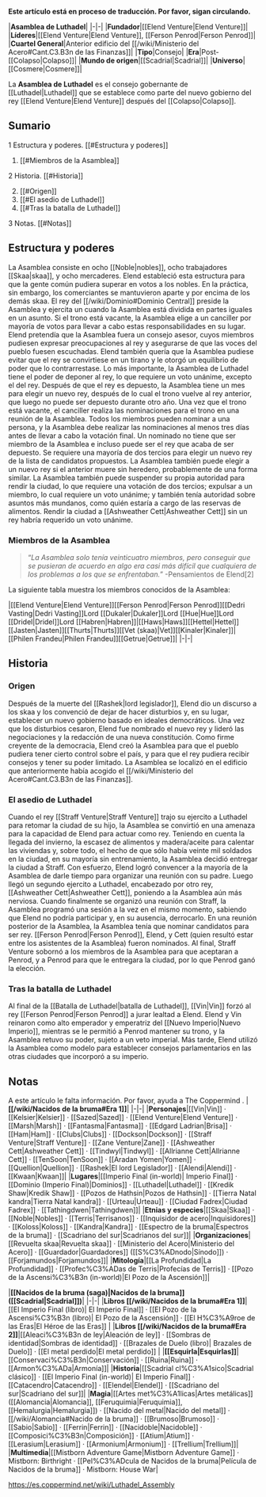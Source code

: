 **Este artículo está en proceso de traducción. Por favor, sigan circulando.**


|**Asamblea de Luthadel**|
|-|-|
|**Fundador**|[[Elend Venture\|Elend Venture]]|
|**Líderes**|[[Elend Venture\|Elend Venture]], [[Ferson Penrod\|Ferson Penrod]]|
|**Cuartel General**|Anterior edificio del [[/wiki/Ministerio del Acero#Cant.C3.B3n de las Finanzas]]|
|**Tipo**|Consejo|
|**Era**|Post-[[Colapso\|Colapso]]|
|**Mundo de origen**|[[Scadrial\|Scadrial]]|
|**Universo**|[[Cosmere\|Cosmere]]|

La **Asamblea de Luthadel** es el consejo gobernante de [[Luthadel\|Luthadel]] que se establece como parte del nuevo gobierno del rey [[Elend Venture\|Elend Venture]] después del [[Colapso\|Colapso]].

## Sumario

1 Estructura y poderes. [[#Estructura y poderes]] 

1. [[#Miembros de la Asamblea]] 


2 Historia. [[#Historia]] 

2. [[#Origen]] 
2. [[#El asedio de Luthadel]] 
2. [[#Tras la batalla de Luthadel]] 


3 Notas. [[#Notas]] 


## Estructura y poderes
La Asamblea consiste en ocho [[Noble\|nobles]], ocho trabajadores [[Skaa\|skaa]], y ocho mercaderes. Elend estableció esta estructura para que la gente común pudiera superar en votos a los nobles. En la práctica, sin embargo, los comerciantes se mantuvieron aparte y por encima de los demás skaa. El rey del [[/wiki/Dominio#Dominio Central]] preside la Asamblea y ejercita un  cuando la Asamblea está dividida en partes iguales en un asunto. Si el trono está vacante, la Asamblea elige a un canciller por mayoría de votos para llevar a cabo estas responsabilidades en su lugar.
Elend pretendía que la Asamblea fuera un consejo asesor, cuyos miembros pudiesen expresar preocupaciones al rey y asegurarse de que las voces del pueblo fuesen escuchadas. Elend también quería que la Asamblea pudiese evitar que el rey se convirtiese en un tirano y le otorgó un equilibrio de poder que lo contrarrestase.
Lo más importante, la Asamblea de Luthadel tiene el poder de deponer al rey, lo que requiere un voto unánime, excepto el del rey. Después de que el rey es depuesto, la Asamblea tiene un mes para elegir un nuevo rey, después de lo cual el trono vuelve al rey anterior, que luego no puede ser depuesto durante otro año. Una vez que el trono está vacante, el canciller realiza las nominaciones para el trono en una reunión de la Asamblea. Todos los miembros pueden nominar a una persona, y la Asamblea debe realizar las nominaciones al menos tres días antes de llevar a cabo la votación final. Un nominado no tiene que ser miembro de la Asamblea e incluso puede ser el rey que acaba de ser depuesto. Se requiere una mayoría de dos tercios para elegir un nuevo rey de la lista de candidatos propuestos. La Asamblea también puede elegir a un nuevo rey si el anterior muere sin heredero, probablemente de una forma similar.
La Asamblea también puede suspender su propia autoridad para rendir la ciudad, lo que requiere una votación de dos tercios; expulsar a un miembro, lo cual requiere un voto unánime; y también tenía autoridad sobre asuntos más mundanos, como quién estaría a cargo de las reservas de alimentos. Rendir la ciudad a [[Ashweather Cett\|Ashweather Cett]] sin un rey habría requerido un voto unánime.

### Miembros de la Asamblea
>“*La Asamblea solo tenía veinticuatro miembros, pero conseguir que se pusieran de acuerdo en algo era casi más difícil que cualquiera de los problemas a los que se enfrentaban.*”
\-Pensamientos de Elend[2]


La siguiente tabla muestra los miembros conocidos de la Asamblea:

|[[Elend Venture\|Elend Venture]][[Ferson Penrod\|Ferson Penrod]][[Dedri Vasting\|Dedri Vasting]]Lord [[Dukaler\|Dukaler]]Lord [[Hue\|Hue]]Lord [[Dridel\|Dridel]]Lord [[Habren\|Habren]]|[[Haws\|Haws]][[Hettel\|Hettel]][[Jasten\|Jasten]][[Thurts\|Thurts]][[Vet (skaa)\|Vet]][[Kinaler\|Kinaler]]|[[Philen Frandeu\|Philen Frandeu]][[Getrue\|Getrue]]|
|-|-|

## Historia
### Origen
Después de la muerte del [[Rashek\|lord legislador]], Elend dio un discurso a los skaa y los convenció de dejar de hacer disturbios y, en su lugar, establecer un nuevo gobierno basado en ideales democráticos. Una vez que los disturbios cesaron, Elend fue nombrado el nuevo rey y lideró las negociaciones y la redacción de una nueva constitución. Como firme creyente de la democracia, Elend creó la Asamblea para que el pueblo pudiera tener cierto control sobre el país, y para que el rey pudiera recibir consejos y tener su poder limitado. La Asamblea se localizó en el edificio que anteriormente había acogido el [[/wiki/Ministerio del Acero#Cant.C3.B3n de las Finanzas]].

### El asedio de Luthadel
Cuando el rey [[Straff Venture\|Straff Venture]] trajo su ejercito a Luthadel para retomar la ciudad de su hijo, la Asamblea se convirtió en una amenaza para la capacidad de Elend para actuar como rey. Teniendo en cuenta la llegada del invierno, la escasez de alimentos y madera/aceite para calentar las viviendas y, sobre todo, el hecho de que sólo había veinte mil soldados en la ciudad, en su mayoría sin entrenamiento, la Asamblea decidió entregar la ciudad a Straff. Con esfuerzo, Elend logró convencer a la mayoría de la Asamblea de darle tiempo para organizar una reunión con su padre. Luego llegó un segundo ejercito a Luthadel, encabezado por otro rey, [[Ashweather Cett\|Ashweather Cett]], poniendo a la Asamblea aún más nerviosa.
Cuando finalmente se organizó una reunión con Straff, la Asamblea programó una sesión a la vez en el mismo momento, sabiendo que Elend no podría participar y, en su ausencia, derrocarlo. En una reunión posterior de la Asamblea, la Asamblea tenía que nominar candidatos para ser rey. [[Ferson Penrod\|Ferson Penrod]], Elend, y Cett (quien resultó estar entre los asistentes de la Asamblea) fueron nominados. Al final, Straff Venture sobornó a los miembros de la Asamblea para que aceptaran a Penrod, y a Penrod para que le entregara la ciudad, por lo que Penrod ganó la elección.

### Tras la batalla de Luthadel
Al final de la [[Batalla de Luthadel\|batalla de Luthadel]], [[Vin\|Vin]] forzó al rey [[Ferson Penrod\|Ferson Penrod]] a jurar lealtad a Elend. Elend y Vin reinaron como alto emperador y emperatriz del [[Nuevo Imperio\|Nuevo Imperio]], mientras se le permitió a Penrod mantener su trono, y la Asamblea retuvo su poder, sujeto a un veto imperial. Más tarde, Elend utilizó la Asamblea como modelo para establecer consejos parlamentarios en las otras ciudades que incorporó a su imperio.

## Notas

A este artículo le falta información. Por favor, ayuda a The Coppermind .
|**[[/wiki/Nacidos de la bruma#Era 1]]**|
|-|-|
|**Personajes**|[[Vin\|Vin]] · [[Kelsier\|Kelsier]] · [[Sazed\|Sazed]] · [[Elend Venture\|Elend Venture]] · [[Marsh\|Marsh]] · [[Fantasma\|Fantasma]] · [[Edgard Ladrian\|Brisa]] · [[Ham\|Ham]] · [[Clubs\|Clubs]] · [[Dockson\|Dockson]] · [[Straff Venture\|Straff Venture]] · [[Zane Venture\|Zane]] · [[Ashweather Cett\|Ashweather Cett]] · [[Tindwyl\|Tindwyl]] · [[Allrianne Cett\|Allrianne Cett]] · [[TenSoon\|TenSoon]] · [[Aradan Yomen\|Yomen]] · [[Quellion\|Quellion]] · [[Rashek\|El lord Legislador]] · [[Alendi\|Alendi]] · [[Kwaan\|Kwaan]]|
|**Lugares**|[[Imperio Final (in-world)\| Imperio Final]] · [[Dominio (Imperio Final)\|Dominios]] · [[Luthadel\|Luthadel]] · [[Kredik Shaw\|Kredik Shaw]] · [[Pozos de Hathsin\|Pozos de Hathsin]] · [[Tierra Natal kandra\|Tierra Natal kandra]] · [[Urteau\|Urteau]] · [[Ciudad Fadrex\|Ciudad Fadrex]] · [[Tathingdwen\|Tathingdwen]]|
|**Etnias y especies**|[[Skaa\|Skaa]] · [[Noble\|Nobles]] · [[Terris\|Terrisanos]] · [[Inquisidor de acero\|Inquisidores]] · [[Koloss\|Koloss]] · [[Kandra\|Kandra]] · [[Espectro de la bruma\|Espectros de la bruma]] · [[Scadriano del sur\|Scadrianos del sur]]|
|**Organizaciones**|[[Revuelta skaa\|Revuelta skaa]] · [[Ministerio del Acero\|Ministerio del Acero]] · [[Guardador\|Guardadores]] ([[S%C3%ADnodo\|Sínodo]]) · [[Forjamundos\|Forjamundos]]|
|**Mitología**|[[La Profundidad\|La Profundidad]] · [[Profec%C3%ADas de Terris\|Profecías de Terris]] · [[Pozo de la Ascensi%C3%B3n (in-world)\|El Pozo de la Ascensión]]|

|**[[Nacidos de la bruma (saga)\|Nacidos de la bruma]] ([[Scadrial\|Scadrial]])**|
|-|-|
|**Libros [[/wiki/Nacidos de la bruma#Era 1]]**|[[El Imperio Final (libro)\| El Imperio Final]] · [[El Pozo de la Ascensi%C3%B3n (libro)\| El Pozo de la Ascensión]] · [[El H%C3%A9roe de las Eras\|El Héroe de las Eras]] |
|**Libros [[/wiki/Nacidos de la bruma#Era 2]]**|[[Aleaci%C3%B3n de ley\|Aleación de ley]] · [[Sombras de identidad\|Sombras de identidad]] · [[Brazales de Duelo (libro)\| Brazales de Duelo]] · [[El metal perdido\|El metal perdido]]  |
|**[[Esquirla\|Esquirlas]]**|[[Conservaci%C3%B3n\|Conservación]] · [[Ruina\|Ruina]] · [[Armon%C3%ADa\|Armonía]]|
|**Historia**|[[Scadrial cl%C3%A1sico\|Scadrial clásico]] · [[El Imperio Final (in-world)\| El Imperio Final]] · [[Catacendro\|Catacendro]] · [[Elendel\|Elendel]] · [[Scadriano del sur\|Scadriano del sur]]|
|**Magia**|[[Artes met%C3%A1licas\|Artes metálicas]] ([[Alomancia\|Alomancia]], [[Feruquimia\|Feruquimia]], [[Hemalurgia\|Hemalurgia]]) · [[Nacido del metal\|Nacido del metal]] · [[/wiki/Alomancia#Nacido de la bruma]] · [[Brumoso\|Brumoso]] · [[Sabio\|Sabio]] · [[Ferrin\|Ferrin]] · [[Nacidoble\|Nacidoble]] · [[Composici%C3%B3n\|Composición]] · [[Atium\|Atium]] · [[Lerasium\|Lerasium]] · [[Armonium\|Armonium]] · [[Trellium\|Trellium]]|
|**Multimedia**|[[Mistborn Adventure Game\|Mistborn Adventure Game‎‎]] · Mistborn: Birthright · [[Pel%C3%ADcula de Nacidos de la bruma\|Película de Nacidos de la bruma]] · Mistborn: House War|



https://es.coppermind.net/wiki/Luthadel_Assembly